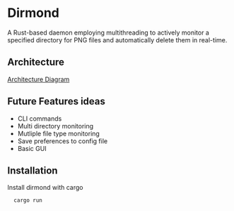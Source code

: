 # Dirmond

A Rust-based daemon employing multithreading to actively monitor a specified directory for PNG files and automatically delete them in real-time.

## Architecture

[Architecture Diagram](https://excalidraw.com/#json=zU1HC52uh8J2MMeYpYh59,cY1J0Kv-96vtZfqSgRBH7A)

## Future Features ideas

-   CLI commands
-   Multi directory monitoring
-   Mutliple file type monitoring
-   Save preferences to config file
-   Basic GUI

## Installation

Install dirmond with cargo

```bash
  cargo run
```
